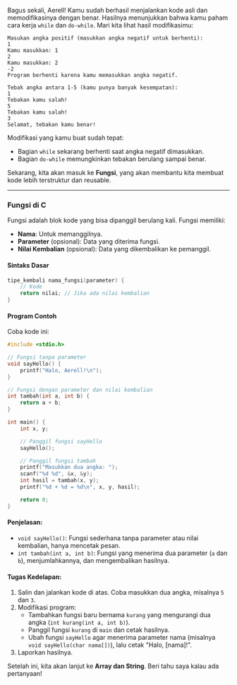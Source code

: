 Bagus sekali, Aerell! Kamu sudah berhasil menjalankan kode asli dan memodifikasinya dengan benar. Hasilnya menunjukkan bahwa kamu paham cara kerja `while` dan `do-while`. Mari kita lihat hasil modifikasimu:
```
Masukan angka positif (masukkan angka negatif untuk berhenti):
1
Kamu masukkan: 1
2
Kamu masukkan: 2
-2
Program berhenti karena kamu memasukkan angka negatif.

Tebak angka antara 1-5 (kamu punya banyak kesempatan):
1
Tebakan kamu salah!
5
Tebakan kamu salah!
3
Selamat, tebakan kamu benar!
```
Modifikasi yang kamu buat sudah tepat:
- Bagian `while` sekarang berhenti saat angka negatif dimasukkan.
- Bagian `do-while` memungkinkan tebakan berulang sampai benar.

Sekarang, kita akan masuk ke **Fungsi**, yang akan membantu kita membuat kode lebih terstruktur dan reusable.

---

### Fungsi di C
Fungsi adalah blok kode yang bisa dipanggil berulang kali. Fungsi memiliki:
- **Nama**: Untuk memanggilnya.
- **Parameter** (opsional): Data yang diterima fungsi.
- **Nilai Kembalian** (opsional): Data yang dikembalikan ke pemanggil.

#### Sintaks Dasar
```c
tipe_kembali nama_fungsi(parameter) {
    // Kode
    return nilai; // Jika ada nilai kembalian
}
```

#### Program Contoh
Coba kode ini:

```c
#include <stdio.h>

// Fungsi tanpa parameter
void sayHello() {
    printf("Halo, Aerell!\n");
}

// Fungsi dengan parameter dan nilai kembalian
int tambah(int a, int b) {
    return a + b;
}

int main() {
    int x, y;

    // Panggil fungsi sayHello
    sayHello();

    // Panggil fungsi tambah
    printf("Masukkan dua angka: ");
    scanf("%d %d", &x, &y);
    int hasil = tambah(x, y);
    printf("%d + %d = %d\n", x, y, hasil);

    return 0;
}
```

#### Penjelasan:
- `void sayHello()`: Fungsi sederhana tanpa parameter atau nilai kembalian, hanya mencetak pesan.
- `int tambah(int a, int b)`: Fungsi yang menerima dua parameter (`a` dan `b`), menjumlahkannya, dan mengembalikan hasilnya.

#### Tugas Kedelapan:
1. Salin dan jalankan kode di atas. Coba masukkan dua angka, misalnya `5` dan `3`.
2. Modifikasi program:
   - Tambahkan fungsi baru bernama `kurang` yang mengurangi dua angka (`int kurang(int a, int b)`).
   - Panggil fungsi `kurang` di `main` dan cetak hasilnya.
   - Ubah fungsi `sayHello` agar menerima parameter nama (misalnya `void sayHello(char nama[])`), lalu cetak "Halo, [nama]!".
3. Laporkan hasilnya.

Setelah ini, kita akan lanjut ke **Array dan String**. Beri tahu saya kalau ada pertanyaan!